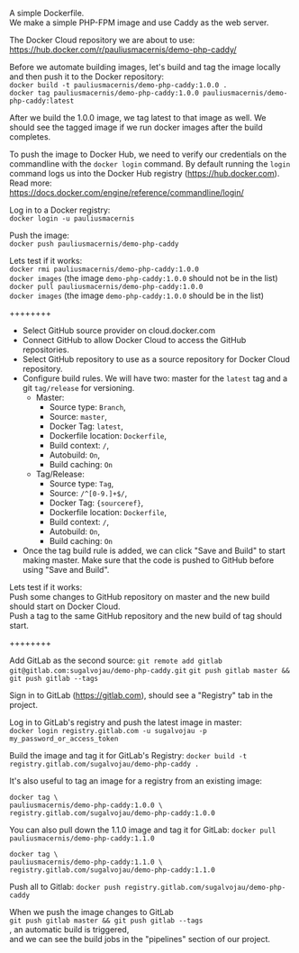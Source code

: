 A simple Dockerfile.  
We make a simple PHP-FPM image and use Caddy as the web server.    

The Docker Cloud repository we are about to use:  
https://hub.docker.com/r/pauliusmacernis/demo-php-caddy/

Before we automate building images, let's build and tag the image locally and then push
it to the Docker repository:  
`docker build -t pauliusmacernis/demo-php-caddy:1.0.0 .`  
`docker tag pauliusmacernis/demo-php-caddy:1.0.0 pauliusmacernis/demo-php-caddy:latest`  

After we build the 1.0.0 image, we tag latest to that image as well. We should see the
tagged image if we run docker images after the build completes.  

To push the image to Docker Hub, we need to verify our credentials on the commandline with the `docker login` command. 
By default running the `login` command logs us into the Docker Hub registry (https://hub.docker.com).  
Read more:  
https://docs.docker.com/engine/reference/commandline/login/  

Log in to a Docker registry:  
`docker login -u pauliusmacernis`  

Push the image:  
`docker push pauliusmacernis/demo-php-caddy`  

Lets test if it works:  
`docker rmi pauliusmacernis/demo-php-caddy:1.0.0`  
`docker images` (the image `demo-php-caddy:1.0.0` should not be in the list)    
`docker pull pauliusmacernis/demo-php-caddy:1.0.0`  
`docker images` (the image `demo-php-caddy:1.0.0` should be in the list)  

++++++++

- Select GitHub source provider on cloud.docker.com
- Connect GitHub to allow Docker Cloud to access the GitHub repositories.  
- Select GitHub repository to use as a source repository for Docker Cloud repository.
- Configure build rules. We will have two: master for the `latest` tag and a git `tag/release` for versioning.
  - Master:
    - Source type: `Branch`, 
    - Source: `master`, 
    - Docker Tag: `latest`, 
    - Dockerfile location: `Dockerfile`, 
    - Build context: `/`, 
    - Autobuild: `On`, 
    - Build caching: `On` 
  - Tag/Release:
    - Source type: `Tag`, 
    - Source: `/^[0-9.]+$/`, 
    - Docker Tag: `{sourceref}`, 
    - Dockerfile location: `Dockerfile`, 
    - Build context: `/`, 
    - Autobuild: `On`, 
    - Build caching: `On` 
- Once the tag build rule is added, we can click "Save and Build" to start making master. Make sure that the code is pushed to GitHub before using "Save and Build".

Lets test if it works:  
Push some changes to GitHub repository on master and the new build should start on Docker Cloud.    
Push a tag to the same GitHub repository and the new build of tag should start.   

++++++++  

Add GitLab as the second source:
`git remote add gitlab git@gitlab.com:sugalvojau/demo-php-caddy.git`
`git push gitlab master && git push gitlab --tags`  

Sign in to GitLab (https://gitlab.com), should see a "Registry" tab in the project.  

Log in to GitLab's registry and push the latest image in master:  
`docker login registry.gitlab.com -u sugalvojau -p my_password_or_access_token`  

Build the image and tag it for GitLab's Registry:
`docker build -t registry.gitlab.com/sugalvojau/demo-php-caddy .`

It's also useful to tag an image for a registry from an existing image:
```
docker tag \
pauliusmacernis/demo-php-caddy:1.0.0 \ 
registry.gitlab.com/sugalvojau/demo-php-caddy:1.0.0
```

You can also pull down the 1.1.0 image and tag it for GitLab:
`docker pull pauliusmacernis/demo-php-caddy:1.1.0`
```
docker tag \
pauliusmacernis/demo-php-caddy:1.1.0 \
registry.gitlab.com/sugalvojau/demo-php-caddy:1.1.0
```  

Push all to Gitlab:
`docker push registry.gitlab.com/sugalvojau/demo-php-caddy`

When we push the image changes to GitLab  
`git push gitlab master && git push gitlab --tags`  
, an automatic build is triggered,  
and we can see the build jobs in the "pipelines" section of our project.  




